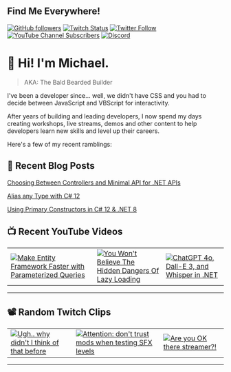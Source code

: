 ## Find Me Everywhere!

[![GitHub followers](https://img.shields.io/github/followers/michaeljolley?style=social)](https://github.com/michaeljolley) [![Twitch Status](https://img.shields.io/twitch/status/baldbeardedbuilder?style=social)](https://twitch.tv/baldbeardedbuilder) [![Twitter Follow](https://img.shields.io/twitter/follow/michaeljolley?style=social)](https://twitter.com/michaeljolley) [![YouTube Channel Subscribers](https://img.shields.io/youtube/channel/subscribers/UCn2FoDbv_veJB_UbrF93_jw?style=social)](https://youtube.com/baldbeardedbuilder) [![Discord](https://img.shields.io/discord/565665509350178827)](https://discord.gg/XSG7HJm)

# 👋 Hi! I'm Michael.

> AKA: The Bald Bearded Builder

I've been a developer since... well, we didn't have CSS and you had to decide between JavaScript and VBScript for interactivity.

After years of building and leading developers, I now spend my days creating workshops, live streams, demos and other content to help developers learn new skills and level up their careers.

Here's a few of my recent ramblings:

## 📝 Recent Blog Posts


[Choosing Between Controllers and Minimal API for .NET APIs](https:&#x2F;&#x2F;baldbeardedbuilder.com&#x2F;blog&#x2F;choosing-between-dotnet-controllers-and-minimal-apis&#x2F;)


[Alias any Type with C# 12](https:&#x2F;&#x2F;baldbeardedbuilder.com&#x2F;blog&#x2F;alias-any-type-in-csharp-12&#x2F;)


[Using Primary Constructors in C# 12 &amp; .NET 8](https:&#x2F;&#x2F;baldbeardedbuilder.com&#x2F;blog&#x2F;primary-constructors-in-csharp-12-dotnet&#x2F;)


## 📺 Recent YouTube Videos

<table>
  <tr>
    <td>
      <a href="https://www.youtube.com/watch?v=7fk7jDrtvTs" target="_blank">
        <img style="align=center" src="https://i2.ytimg.com/vi/7fk7jDrtvTs/mqdefault.jpg" alt="Make Entity Framework Faster with Parameterized Queries"/>
      </a>
    </td>
    <td>
      <a href="https://www.youtube.com/watch?v=eq3z_ZiLraw" target="_blank">
        <img style="align=center" src="https://i2.ytimg.com/vi/eq3z_ZiLraw/mqdefault.jpg" alt="You Won&#39;t Believe The Hidden Dangers Of Lazy Loading"/>
      </a>
    </td>
    <td>
      <a href="https://www.youtube.com/watch?v=BKeaojX45w0" target="_blank">
        <img style="align=center" src="https://i2.ytimg.com/vi/BKeaojX45w0/mqdefault.jpg" alt="ChatGPT 4o, Dall-E 3, and Whisper in .NET"/>
      </a>
    </td>
  </tr>
</table>

---

## 📽️ Random Twitch Clips

<table>
  <tr>
    <td>
      <a href="https://www.twitch.tv/baldbeardedbuilder/clip/DeterminedColdbloodedBulgogiSoonerLater" target="_blank">
        <img src="https://static-cdn.jtvnw.net/twitch-clips/AT-cm%7C858734810-preview-480x272.jpg" alt="Ugh.. why didn&#39;t I think of that before"/>
      </a>
    </td>
    <td>
      <a href="https://www.twitch.tv/baldbeardedbuilder/clip/TiredComfortableMeatloafSuperVinlin" target="_blank">
        <img src="https://static-cdn.jtvnw.net/twitch-clips/AT-cm%7C1036569417-preview-480x272.jpg" alt="Attention: don&#39;t trust mods when testing SFX levels"/>
      </a>
    </td>
    <td>
      <a href="https://www.twitch.tv/baldbeardedbuilder/clip/AmazonianRoughWaterCopyThis-Cu2rmqaBueeEwX-u" target="_blank">
        <img src="https://static-cdn.jtvnw.net/twitch-clips/_Bnvlgrtq5qmgbnnhMF_rg/AT-cm%7C_Bnvlgrtq5qmgbnnhMF_rg-preview-480x272.jpg" alt="Are you OK there streamer?!"/>
      </a>
    </td>
  </tr>
</table>

---
